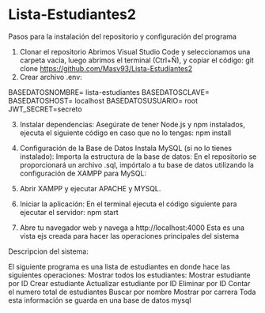 # Lista-Estudiantes2

Pasos para la instalación del repositorio y configuración del programa 
1.	Clonar el repositorio
Abrimos Visual Studio Code y seleccionamos una carpeta vacia, luego abrimos el terminal (Ctrl+Ñ), y copiar el código:
git clone https://github.com/Masv93/Lista-Estudiantes2
2.	Crear archivo .env:

BASEDATOSNOMBRE= lista-estudiantes
BASEDATOSCLAVE=
BASEDATOSHOST= localhost
BASEDATOSUSUARIO= root
JWT_SECRET=secreto

3.	Instalar dependencias: 
Asegúrate de tener Node.js y npm instalados, ejecuta el siguiente código en caso que no lo tengas:
npm install
4.	Configuración de la Base de Datos
Instala MySQL (si no lo tienes instalado):
Importa la estructura de la base de datos: En el repositorio se proporcionará un archivo .sql, impórtalo a tu base de datos utilizando la configuración de XAMPP para  MySQL:
5.	Abrir XAMPP y ejecutar APACHE y MYSQL.

6.	Iniciar la aplicación:
En el terminal ejecuta el código siguiente para ejecutar el servidor:
npm start
7.	Abre tu navegador web y navega a http://localhost:4000
Esta es una vista ejs creada para hacer las operaciones principales del sistema	


Descripcion del sistema:

El siguiente programa es una lista de estudiantes en donde hace las siguientes operaciones: Mostrar todos los estudiantes: Mostrar estudiante por ID Crear estudiante Actualizar estudiante por ID Eliminar por ID Contar el numero total de estudiantes Buscar por nombre Mostrar por carrera Toda esta información se guarda en una base de datos mysql
